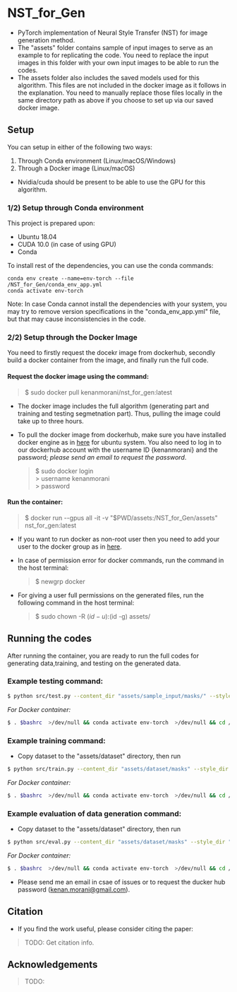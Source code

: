 # NST_for_Gen
* PyTorch implementation of Neural Style Transfer (NST) for image generation method.
* The "assets" folder contains sample of input images to serve as an example to for replicating the code. You need to replace the input images in this folder with your own input images to be able to run the codes.
* The assets folder also includes the saved models used for this algorithm. This files are not included in the docker image as it follows in the explanation. You need to manually replace those files locally in the same directory path as above if you choose to set up via our saved docker image.

## Setup
You can setup in either of the following two ways:
1. Through Conda environment (Linux/macOS/Windows)
2. Through a Docker image (Linux/macOS)

* Nvidia/cuda should be present to be able to use the GPU for this algorithm.

### 1/2) Setup through Conda environment
This project is prepared upon:
- Ubuntu 18.04
- CUDA 10.0 (in case of using GPU)
- Conda

To install rest of the dependencies, you can use the conda commands:
            
    conda env create --name=env-torch --file /NST_for_Gen/conda_env_app.yml
    conda activate env-torch
Note: In case Conda cannot install the dependencies with your system, you may try to remove version specifications in the "conda_env_app.yml" file, but that may cause inconsistencies in the code.

### 2/2) Setup through the Docker Image
You need to firstly request the docekr image from dockerhub, secondly build a docker container from the image, and finally run the full code.

#### Request the docker image using the command:
  >   $ sudo docker pull kenanmorani/nst_for_gen:latest
* The docker image includes the full algorithm (generating part and training and testing segmetnation part). Thus, pulling the image could take up to three hours.
     
 * To pull the docker image from dockerhub, make sure you have installed docker engine as in [here](https://docs.docker.com/engine/install/ubuntu/) for ubuntu system. 
 You also need to log in to our dockerhub account with the username ID {kenanmorani} and the password; *please send an email to request the password*.
 
     > $ sudo docker login <br>
       > username kenanmorani <br>
       > password <Tubitak119e578>
       
#### Run the container:
  >   $ docker run --gpus all -it -v "$PWD/assets:/NST_for_Gen/assets" nst_for_gen:latest
   
 * If you want to run docker as non-root user then you need to add your user to the docker group as in [here](https://stackoverflow.com/questions/48957195/how-to-fix-docker-got-permission-denied-issue).
 
 * In case of permission error for docker commands, run the command in the host terminal:
   >   $ newgrp docker
  
 * For giving a user full permissions on the generated files, run the following command in the host terminal:
   >   $ sudo chown -R $(id -u):$(id -g) assets/

## Running the codes
After running the container, you are ready to run the full codes for generating data,training, and testing on the generated data.

### Example testing command:
```bash
$ python src/test.py --content_dir "assets/sample_input/masks/" --style_dir "assets/sample_input/data/" --style_mask_dir "assets/sample_input/masks/"
```
_For Docker container:_
```bash
$ . $bashrc  >/dev/null && conda activate env-torch  >/dev/null && cd /NST_for_Gen && python src/test.py --content_dir "assets/sample_input/masks/" --style_dir "assets/sample_input/data/" --style_mask_dir "assets/sample_input/masks/"
```
### Example training command:
- Copy dataset to the "assets/dataset" directory, then run
```bash
$ python src/train.py --content_dir "assets/dataset/masks" --style_dir "assets/dataset/data"
```
_For Docker container:_
```bash
$ . $bashrc  >/dev/null && conda activate env-torch  >/dev/null && cd /NST_for_Gen && python src/train.py --content_dir "assets/dataset/masks" --style_dir "assets/dataset/data"
```
### Example evaluation of data generation command:
- Copy dataset to the "assets/dataset" directory, then run
```bash
$ python src/eval.py --content_dir "assets/dataset/masks" --style_dir "assets/dataset/data"
```
_For Docker container:_
```bash
$ . $bashrc  >/dev/null && conda activate env-torch  >/dev/null && cd /NST_for_Gen && python src/eval.py --content_dir "assets/dataset/masks" --style_dir "assets/dataset/data"
```
* Please send me an email in csae of issues or to request the ducker hub password (kenan.morani@gmail.com).

## Citation
* If you find the work useful, please consider citing the paper:
> TODO: Get citation info.

## Acknowledgements
> TODO: 
